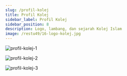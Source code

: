 ```yaml
---
slug: /profil-kolej
title: Profil Kolej
sidebar_label: Profil Kolej
sidebar_position: 8
description: Logo, lambang, dan sejarah Kolej Islam
image: /restu49/16-logo-kolej.jpg
---
```


![profil-kolej-1](/restu49/16-logo-kolej.jpg)

![profil-kolej-2](/restu49/17-lmvm-kolej.jpg)

![profil-kolej-3](/restu49/18-sejarah-kolej.jpg)